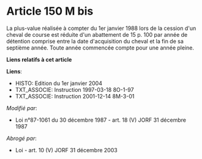 # Article 150 M bis

La plus-value réalisée à compter du 1er janvier 1988 lors de la cession d'un cheval de course est réduite d'un abattement de
15 p. 100 par année de détention comprise entre la date d'acquisition du cheval et la fin de sa septième année. Toute année
commencée compte pour une année pleine.

**Liens relatifs à cet article**

**Liens**:

  - HISTO: Edition du 1er janvier 2004
  - TXT_ASSOCIE: Instruction 1997-03-18 8O-1-97
  - TXT_ASSOCIE: Instruction 2001-12-14 8M-3-01

_Modifié par_:

  - Loi n°87-1061 du 30 décembre 1987 - art. 18 (V) JORF 31 décembre 1987

_Abrogé par_:

  - Loi - art. 10 (V) JORF 31 décembre 2003
